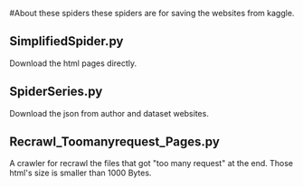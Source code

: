#About these spiders
these spiders are for saving the websites
from kaggle. 

## SimplifiedSpider.py
Download the html pages directly. 

## SpiderSeries.py
Download the json from author and dataset websites. 

## Recrawl_Toomanyrequest_Pages.py
A crawler for recrawl the files that got "too many request" at the end. 
Those html's size is smaller than 1000 Bytes. 